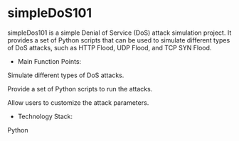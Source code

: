 
# simpleDoS101


simpleDos101 is a simple Denial of Service (DoS) attack simulation project. It provides a set of Python scripts that can be used to simulate different types of DoS attacks, such as HTTP Flood, UDP Flood, and TCP SYN Flood.

* Main Function Points:

Simulate different types of DoS attacks.

Provide a set of Python scripts to run the attacks.

Allow users to customize the attack parameters.

* Technology Stack:

Python
